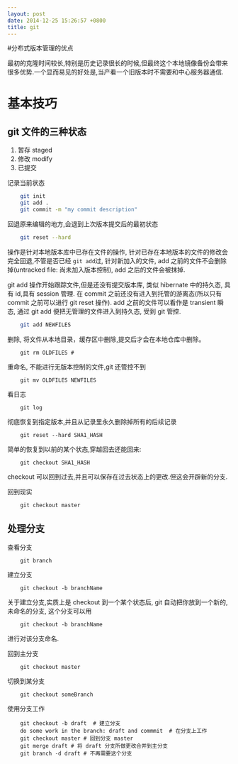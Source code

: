 ```yaml
---
layout: post
date: 2014-12-25 15:26:57 +0800
title: git
---
```


#分布式版本管理的优点

最初的克隆时间较长,特别是历史记录很长的时候,但最终这个本地镜像备份会带来很多优势.一个显而易见的好处是,当产看一个旧版本时不需要和中心服务器通信.


# 基本技巧

## git 文件的三种状态
1. 暂存 staged 
2. 修改 modify
3. 已提交

记录当前状态
```bash
	git init
	git add .
	git commit -m "my commit description"
```

回退原来编辑的地方,会退到上次版本提交后的最初状态
```bash
	git reset --hard
```
操作是针对本地版本库中已存在文件的操作, 针对已存在本地版本的文件的修改会完全回退,不管是否已经 `git add`过,
针对新加入的文件, add 之前的文件不会删除掉(untracked file: 尚未加入版本控制), add 之后的文件会被抹掉.

git add 操作开始跟踪文件,但是还没有提交版本库, 类似 hibernate 中的持久态, 具有 id,具有 session 管理. 
在 commit 之前还没有进入到托管的游离态(所以只有 commit 之前可以进行 git reset 操作). 
add 之前的文件可以看作是 transient 瞬态, 通过 git add 便把无管理的文件进入到持久态, 受到 git 管控.

```bash
	git add NEWFILES
```

删除, 将文件从本地目录，缓存区中删除,提交后才会在本地仓库中删除。
	
```
	git rm OLDFILES # 
```

重命名, 不能进行无版本控制的文件,git 还管控不到

```
	git mv OLDFILES NEWFILES
```

看日志

```
	git log
```

彻底恢复到指定版本,并且从记录里永久删除掉所有的后续记录

```
	git reset --hard SHA1_HASH
```

简单的恢复到以前的某个状态,穿越回去还能回来:

```
	git checkout SHA1_HASH
```
checkout 可以回到过去,并且可以保存在过去状态上的更改.但这会开辟新的分支.

回到现实

```
	git checkout master
```

## 处理分支

查看分支
```
	git branch
```

建立分支
```
	git checkout -b branchName	
```
关于建立分支,实质上是 checkout 到一个某个状态后, git 自动把你放到一个新的,未命名的分支,
这个分支可以用
```
	git checkout -b branchName
```
进行对该分支命名.


回到主分支
```	
	git checkout master
```

切换到某分支
```
	git checkout someBranch
```

使用分支工作

```
	git checkout -b draft  # 建立分支
	do some work in the branch: draft and commmit  # 在分支上工作
	git checkout master # 回到分支 master
	git merge draft # 将 draft 分支所做更改合并到主分支
	git branch -d draft # 不再需要这个分支
```





